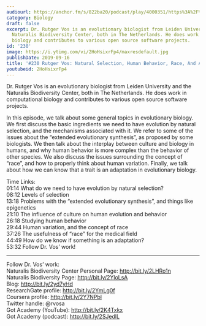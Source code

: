 ```yaml
---
audiourl: https://anchor.fm/s/822ba20/podcast/play/4000351/https%3A%2F%2Fd3ctxlq1ktw2nl.cloudfront.net%2Fproduction%2F2019-6-27%2F19666460-44100-2-172404c0c2472.m4a
category: Biology
draft: false
excerpt: Dr. Rutger Vos is an evolutionary biologist from Leiden University and the
  Naturalis Biodiversity Center, both in The Netherlands. He does work in computational
  biology and contributes to various open source software projects.
id: '230'
image: https://i.ytimg.com/vi/2HoHsixrFp4/maxresdefault.jpg
publishDate: 2019-09-16
title: '#230 Rutger Vos: Natural Selection, Human Behavior, Race, And Adaptations'
youtubeid: 2HoHsixrFp4
---
```

<div class="timelinks">

Dr. Rutger Vos is an evolutionary biologist from Leiden University and the Naturalis Biodiversity Center, both in The Netherlands. He does work in computational biology and contributes to various open source software projects.

In this episode, we talk about some general topics in evolutionary biology. We first discuss the basic ingredients we need to have evolution by natural selection, and the mechanisms associated with it. We refer to some of the issues about the “extended evolutionary synthesis”, as proposed by some biologists. We then talk about the interplay between culture and biology in humans, and why human behavior is more complex than the behavior of other species. We also discuss the issues surrounding the concept of “race”, and how to properly think about human variation. Finally, we talk about how we can know that a trait is an adaptation in evolutionary biology.

Time Links:  
<time>01:14</time> What do we need to have evolution by natural selection?  
<time>08:12</time> Levels of selection  
<time>13:18</time> Problems with the “extended evolutionary synthesis”, and things like epigenetics                               
<time>21:10</time> The influence of culture on human evolution and behavior  
<time>26:18</time> Studying human behavior  
<time>29:44</time> Human variation, and the concept of race  
<time>37:26</time> The usefulness of “race” for the medical field  
<time>44:49</time> How do we know if something is an adaptation?  
<time>53:32</time> Follow Dr. Vos’ work!

---

Follow Dr. Vos’ work:  
Naturalis Biodiversity Center Personal Page: http://bit.ly/2LHRo1n  
Naturalis Biodiversity Page: http://bit.ly/2YloLsA  
Blog: http://bit.ly/2yd7yHd  
ResearchGate profile: http://bit.ly/2YmLg0f  
Coursera profile: http://bit.ly/2Y7NPbl  
Twitter handle: @rvosa  
Got Academy (YouTube): http://bit.ly/2K4Txkx  
Got Academy (podcast): http://bit.ly/2SJedlL
</div>

